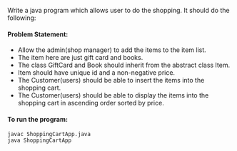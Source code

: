 
Write a java program which allows user to do the shopping. It should do the following:
<h4>Problem Statement:</h4>

<ul>
<li> Allow the admin(shop manager) to add the items to the item list.</li>
<li> The item here are just gift card and books.</li>
<li> The class GiftCard and Book should inherit from the abstract class Item.</li>
<li> Item should have unique id and a non-negative price.</li>
<li> The Customer(users) should be able to insert the items into the shopping cart.</li>
<li> The Customer(users) should be able to display the items into the shopping cart in ascending order sorted by price.</li> </ul>

<b><h4>To run the program: </b> </h4>
```
javac ShoppingCartApp.java
java ShoppingCartApp
```
